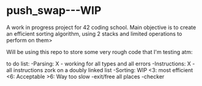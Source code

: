 # push_swap---WIP

A work in progress project for 42 coding school. Main objective is to create an efficient sorting algorithm, using 2 stacks and limited operations to perform on them>

Will be using this repo to store some very rough code that I'm testing atm:

to do list:
 -Parsing: X - working for all types and all errors
 -Instructions: X - all instructions zork on a doubly linked list
 -Sorting: WIP
 <3: most efficient
 <6: Acceptable
 \>6: Way too slow
 -exit/free all places
 -checker
 
 
